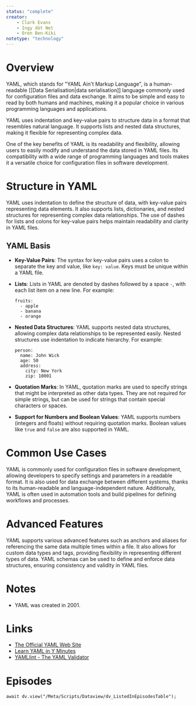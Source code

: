 ```yaml
---
status: "complete"
creator: 
	- Clark Evans
	- Ingy döt Net
	- Oren Ben-Kiki
notetype: "technology"
---
```

# Overview
YAML, which stands for "YAML Ain't Markup Language", is a human-readable [[Data Serialisation|data serialisation]] language commonly used for configuration files and data exchange. It aims to be simple and easy to read by both humans and machines, making it a popular choice in various programming languages and applications.

YAML uses indentation and key-value pairs to structure data in a format that resembles natural language. It supports lists and nested data structures, making it flexible for representing complex data. 

One of the key benefits of YAML is its readability and flexibility, allowing users to easily modify and understand the data stored in YAML files. Its compatibility with a wide range of programming languages and tools makes it a versatile choice for configuration files in software development.

# Structure in YAML
YAML uses indentation to define the structure of data, with key-value pairs representing data elements. It also supports lists, dictionaries, and nested structures for representing complex data relationships. The use of dashes for lists and colons for key-value pairs helps maintain readability and clarity in YAML files.

## YAML Basis

- **Key-Value Pairs**: The syntax for key-value pairs uses a colon to separate the key and value, like `key: value`. Keys must be unique within a YAML file.
  
- **Lists**: Lists in YAML are denoted by dashes followed by a space `-`, with each list item on a new line. For example:
  ```
  fruits:
    - apple
    - banana
    - orange
  ```

- **Nested Data Structures**: YAML supports nested data structures, allowing complex data relationships to be represented easily. Nested structures use indentation to indicate hierarchy. For example:
  ```
  person:
    name: John Wick
    age: 50
    address:
      city: New York
      zip: 10001
  ```

- **Quotation Marks**: In YAML, quotation marks are used to specify strings that might be interpreted as other data types. They are not required for simple strings, but can be used for strings that contain special characters or spaces.

- **Support for Numbers and Boolean Values**: YAML supports numbers (integers and floats) without requiring quotation marks. Boolean values like `true` and `false` are also supported in YAML.

# Common Use Cases
YAML is commonly used for configuration files in software development, allowing developers to specify settings and parameters in a readable format. It is also used for data exchange between different systems, thanks to its human-readable and language-independent nature. Additionally, YAML is often used in automation tools and build pipelines for defining workflows and processes.

# Advanced Features
YAML supports various advanced features such as anchors and aliases for referencing the same data multiple times within a file. It also allows for custom data types and tags, providing flexibility in representing different types of data. YAML schemas can be used to define and enforce data structures, ensuring consistency and validity in YAML files.

# Notes
- YAML was created in 2001.

# Links
- [The Official YAML Web Site](https://yaml.org)
- [Learn YAML in Y Minutes](https://learnxinyminutes.com/docs/yaml/)
- [YAMLlint - The YAML Validator](http://www.yamllint.com/)

# Episodes
```dataviewjs
await dv.view("/Meta/Scripts/Dataview/dv_ListedInEpisodesTable");
```
